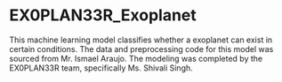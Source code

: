 # EX0PLAN33R_Exoplanet
This machine learning model classifies whether a exoplanet can exist in certain conditions. 
The data and preprocessing code for this model was sourced from Mr. Ismael Araujo. The modeling was completed by the EX0PLAN33R team, specifically Ms. Shivali Singh. 
